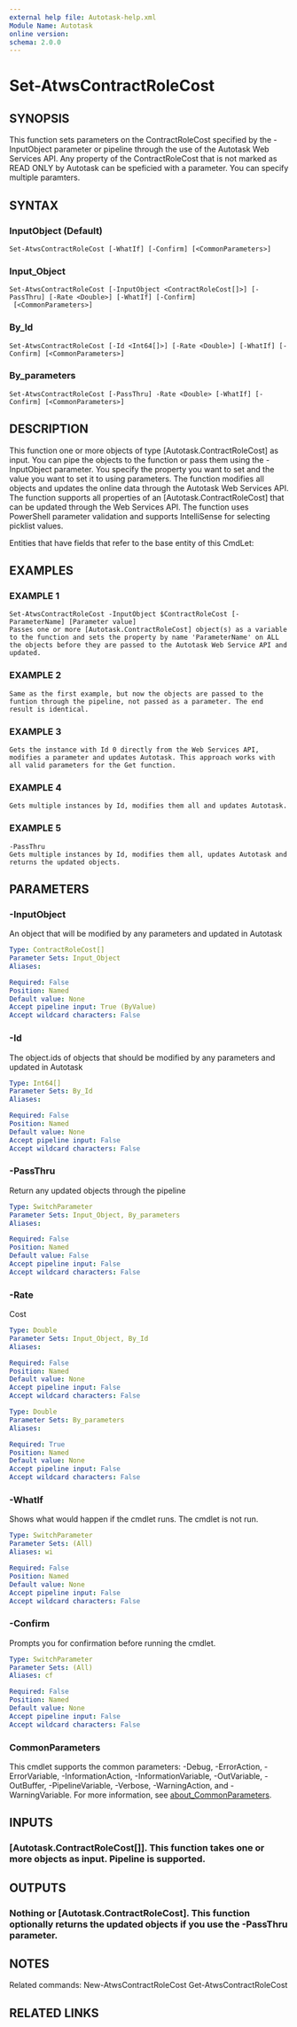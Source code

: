 ```yaml
---
external help file: Autotask-help.xml
Module Name: Autotask
online version:
schema: 2.0.0
---
```


# Set-AtwsContractRoleCost

## SYNOPSIS
This function sets parameters on the ContractRoleCost specified by the -InputObject parameter or pipeline through the use of the Autotask Web Services API.
Any property of the ContractRoleCost that is not marked as READ ONLY by Autotask can be speficied with a parameter.
You can specify multiple paramters.

## SYNTAX

### InputObject (Default)
```
Set-AtwsContractRoleCost [-WhatIf] [-Confirm] [<CommonParameters>]
```

### Input_Object
```
Set-AtwsContractRoleCost [-InputObject <ContractRoleCost[]>] [-PassThru] [-Rate <Double>] [-WhatIf] [-Confirm]
 [<CommonParameters>]
```

### By_Id
```
Set-AtwsContractRoleCost [-Id <Int64[]>] [-Rate <Double>] [-WhatIf] [-Confirm] [<CommonParameters>]
```

### By_parameters
```
Set-AtwsContractRoleCost [-PassThru] -Rate <Double> [-WhatIf] [-Confirm] [<CommonParameters>]
```

## DESCRIPTION
This function one or more objects of type \[Autotask.ContractRoleCost\] as input.
You can pipe the objects to the function or pass them using the -InputObject parameter.
You specify the property you want to set and the value you want to set it to using parameters.
The function modifies all objects and updates the online data through the Autotask Web Services API.
The function supports all properties of an \[Autotask.ContractRoleCost\] that can be updated through the Web Services API.
The function uses PowerShell parameter validation  and supports IntelliSense for selecting picklist values.

Entities that have fields that refer to the base entity of this CmdLet:

## EXAMPLES

### EXAMPLE 1
```
Set-AtwsContractRoleCost -InputObject $ContractRoleCost [-ParameterName] [Parameter value]
Passes one or more [Autotask.ContractRoleCost] object(s) as a variable to the function and sets the property by name 'ParameterName' on ALL the objects before they are passed to the Autotask Web Service API and updated.
```

### EXAMPLE 2
```
Same as the first example, but now the objects are passed to the funtion through the pipeline, not passed as a parameter. The end result is identical.
```

### EXAMPLE 3
```
Gets the instance with Id 0 directly from the Web Services API, modifies a parameter and updates Autotask. This approach works with all valid parameters for the Get function.
```

### EXAMPLE 4
```
Gets multiple instances by Id, modifies them all and updates Autotask.
```

### EXAMPLE 5
```
-PassThru
Gets multiple instances by Id, modifies them all, updates Autotask and returns the updated objects.
```

## PARAMETERS

### -InputObject
An object that will be modified by any parameters and updated in Autotask

```yaml
Type: ContractRoleCost[]
Parameter Sets: Input_Object
Aliases:

Required: False
Position: Named
Default value: None
Accept pipeline input: True (ByValue)
Accept wildcard characters: False
```

### -Id
The object.ids of objects that should be modified by any parameters and updated in Autotask

```yaml
Type: Int64[]
Parameter Sets: By_Id
Aliases:

Required: False
Position: Named
Default value: None
Accept pipeline input: False
Accept wildcard characters: False
```

### -PassThru
Return any updated objects through the pipeline

```yaml
Type: SwitchParameter
Parameter Sets: Input_Object, By_parameters
Aliases:

Required: False
Position: Named
Default value: False
Accept pipeline input: False
Accept wildcard characters: False
```

### -Rate
Cost

```yaml
Type: Double
Parameter Sets: Input_Object, By_Id
Aliases:

Required: False
Position: Named
Default value: None
Accept pipeline input: False
Accept wildcard characters: False
```

```yaml
Type: Double
Parameter Sets: By_parameters
Aliases:

Required: True
Position: Named
Default value: None
Accept pipeline input: False
Accept wildcard characters: False
```

### -WhatIf
Shows what would happen if the cmdlet runs.
The cmdlet is not run.

```yaml
Type: SwitchParameter
Parameter Sets: (All)
Aliases: wi

Required: False
Position: Named
Default value: None
Accept pipeline input: False
Accept wildcard characters: False
```

### -Confirm
Prompts you for confirmation before running the cmdlet.

```yaml
Type: SwitchParameter
Parameter Sets: (All)
Aliases: cf

Required: False
Position: Named
Default value: None
Accept pipeline input: False
Accept wildcard characters: False
```

### CommonParameters
This cmdlet supports the common parameters: -Debug, -ErrorAction, -ErrorVariable, -InformationAction, -InformationVariable, -OutVariable, -OutBuffer, -PipelineVariable, -Verbose, -WarningAction, and -WarningVariable. For more information, see [about_CommonParameters](http://go.microsoft.com/fwlink/?LinkID=113216).

## INPUTS

### [Autotask.ContractRoleCost[]]. This function takes one or more objects as input. Pipeline is supported.
## OUTPUTS

### Nothing or [Autotask.ContractRoleCost]. This function optionally returns the updated objects if you use the -PassThru parameter.
## NOTES
Related commands:
New-AtwsContractRoleCost
 Get-AtwsContractRoleCost

## RELATED LINKS
